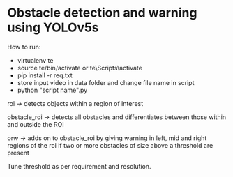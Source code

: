 # Obstacle detection and warning using YOLOv5s

How to run:
- virtualenv te
- source te/bin/activate or te\Scripts\activate
- pip install -r req.txt
- store input video in data folder and change file name in script
- python "script name".py

roi -> detects objects within a region of interest

obstacle_roi -> detects all obstacles and differentiates between those within and outside the ROI

orw -> adds on to obstacle_roi by giving warning in left, mid and right regions of the roi if two or more obstacles of size above a threshold are present

Tune threshold as per requirement and resolution.
